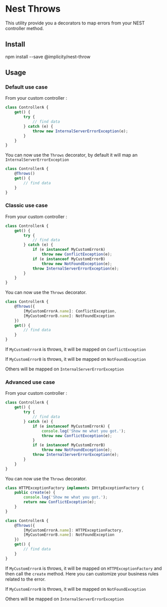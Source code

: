 # Nest Throws

This utility provide you a decorators to map errors from your NEST controller method.  

## Install

npm install --save @implicity/nest-throw

## Usage

### Default use case

From your custom controller :

```typescript
class ControllerA {
    get() {
        try {
            // find data
        } catch (e) {
            throw new InternalServerErrorException(e);
        }
    }
}
```

You can now use the `Throws` decorator, by default it will map an `InternalServerErrorException` 

```typescript
class ControllerA {
    @Throws()
    get() {
        // find data
    }
}
```

### Classic use case

From your custom controller :

```typescript
class ControllerA {
    get() {
        try {
            // find data
        } catch (e) {
            if (e instanceof MyCustomErrorA)
                throw new ConflictException(e);
            if (e instanceof MyCustomErrorB)
                throw new NotFoundException(e);
            throw InternalServerErrorException(e);
        }
    }
}
```

You can now use the `Throws` decorator.
  

```typescript
class ControllerA {
    @Throws({
        [MyCustomErrorA.name]: ConflictException,
        [MyCustomErrorB.name]: NotFoundException
    })
    get() {
        // find data
    }
}
```

If `MyCustomErrorA` is throws, it will be mapped on `ConflictException`

If `MyCustomErrorB` is throws, it will be mapped on `NotFoundException`

Others will be mapped on `InternalServerErrorException`

### Advanced use case

From your custom controller :

```typescript
class ControllerA {
    get() {
        try {
            // find data
        } catch (e) {
            if (e instanceof MyCustomErrorA) {
                console.log('Show me what you got.');
                throw new ConflictException(e);            
            }
            if (e instanceof MyCustomErrorB)
                throw new NotFoundException(e);
            throw InternalServerErrorException(e);
        }
    }
}
```

You can now use the `Throws` decorator.

```typescript
class HTTPExceptionFactory implements IHttpExceptionFactory {
    public create(e) {
        console.log('Show me what you got.');
        return new ConflictException(e);
    }
}

class ControllerA {
    @Throws({
        [MyCustomErrorA.name]: HTTPExceptionFactory,
        [MyCustomErrorB.name]: NotFoundException
    })
    get() {
        // find data
    }
}
```

If `MyCustomErrorA` is throws, it will be mapped on `HTTPExceptionFactory` and then call the `create` method. Here you can customize your business rules related to the error.

If `MyCustomErrorB` is throws, it will be mapped on `NotFoundException`

Others will be mapped on `InternalServerErrorException`

